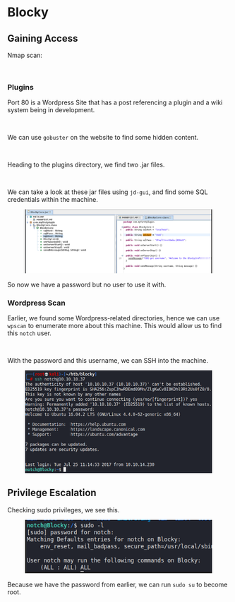 # Blocky

## Gaining Access

Nmap scan:

<figure><img src="../../../.gitbook/assets/image (25) (5) (1).png" alt=""><figcaption></figcaption></figure>

### Plugins

Port 80 is a Wordpress Site that has a post referencing a plugin and a wiki system being in development.

<figure><img src="../../../.gitbook/assets/image (3) (1) (6).png" alt=""><figcaption></figcaption></figure>

&#x20;We can use `gobuster` on the website to find some hidden content.

<figure><img src="../../../.gitbook/assets/image (7) (2) (5).png" alt=""><figcaption></figcaption></figure>

Heading to the plugins directory, we find two .jar files.

<figure><img src="../../../.gitbook/assets/image (19) (1) (3).png" alt=""><figcaption></figcaption></figure>

We can take a look at these jar files using `jd-gui`, and find some SQL credentials within the machine.

<figure><img src="../../../.gitbook/assets/image (5) (1) (1) (1) (2).png" alt=""><figcaption></figcaption></figure>

So now we have a password but no user to use it with.

### Wordpress Scan

Earlier, we found some Wordpress-related directories, hence we can use `wpscan` to enumerate more about this machine. This would allow us to find this `notch` user.

<figure><img src="../../../.gitbook/assets/image (21) (6).png" alt=""><figcaption></figcaption></figure>

With the password and this username, we can SSH into the machine.

<figure><img src="../../../.gitbook/assets/image (18) (1) (1) (2).png" alt=""><figcaption></figcaption></figure>

## Privilege Escalation

Checking sudo privileges, we see this.

<figure><img src="../../../.gitbook/assets/image (23) (6) (1).png" alt=""><figcaption></figcaption></figure>

Because we have the password from earlier, we can run `sudo su` to become root.
